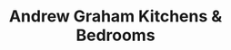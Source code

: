 ---
title: "Andrew Graham Kitchens & Bedrooms"
url: /bolton/andrew-graham-kitchens-und-bedrooms/
shop: Allgemein
---